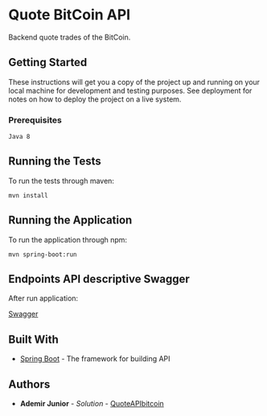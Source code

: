 # Quote BitCoin API

Backend quote trades of the BitCoin.

## Getting Started

These instructions will get you a copy of the project up and running on your local machine for development and testing purposes. See deployment for notes on how to deploy the project on a live system.

### Prerequisites

```
Java 8
```

## Running the Tests

To run the tests through maven: 

```
mvn install
```

## Running the Application

To run the application through npm: 

```
mvn spring-boot:run
```

## Endpoints API descriptive Swagger

After run application:

[Swagger](http://localhost:8081/swagger-ui.html)


## Built With

* [Spring Boot](https://spring.io/projects/spring-boot) - The framework for building API

## Authors

* **Ademir Junior** - *Solution* - [QuoteAPIbitcoin](https://github.com/adejunior/quote-bitcoin)

